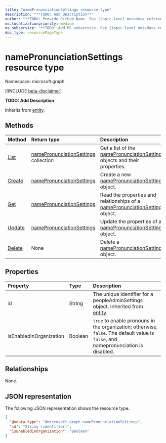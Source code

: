 ```yaml
---
title: "namePronunciationSettings resource type"
description: "**TODO: Add Description**"
author: "**TODO: Provide GitHub Name. See [topic-level metadata reference](https://aka.ms/msgo?pagePath=Document-APIs/Guidelines/Metadata)**"
ms.localizationpriority: medium
ms.subservice: "**TODO: Add MS subservice. See [topic-level metadata reference](https://aka.ms/msgo?pagePath=Document-APIs/Guidelines/Metadata)**"
doc_type: resourcePageType
---
```


# namePronunciationSettings resource type

Namespace: microsoft.graph

[!INCLUDE [beta-disclaimer](../../includes/beta-disclaimer.md)]

**TODO: Add Description**


Inherits from [entity](../resources/entity.md).

## Methods
|Method|Return type|Description|
|:---|:---|:---|
|[List](../api/peopleadminsettings-list-namepronunciation.md)|[namePronunciationSettings](../resources/namepronunciationsettings.md) collection|Get a list of the [namePronunciationSettings](../resources/namepronunciationsettings.md) objects and their properties.|
|[Create](../api/peopleadminsettings-post-namepronunciation.md)|[namePronunciationSettings](../resources/namepronunciationsettings.md)|Create a new [namePronunciationSettings](../resources/namepronunciationsettings.md) object.|
|[Get](../api/namepronunciationsettings-get.md)|[namePronunciationSettings](../resources/namepronunciationsettings.md)|Read the properties and relationships of a [namePronunciationSettings](../resources/namepronunciationsettings.md) object.|
|[Update](../api/namepronunciationsettings-update.md)|[namePronunciationSettings](../resources/namepronunciationsettings.md)|Update the properties of a [namePronunciationSettings](../resources/namepronunciationsettings.md) object.|
|[Delete](../api/peopleadminsettings-delete-namepronunciation.md)|None|Delete a [namePronunciationSettings](../resources/namepronunciationsettings.md) object.|

## Properties
|Property|Type|Description|
|:---|:---|:---|
|id|String|The unique identifier for a peopleAdminSettings object. Inherited from [entity](../resources/entity.md).|
|isEnabledInOrganization|Boolean| `true` to enable pronouns in the organization; otherwise, `false`. The default value is `false`, and namepronunciation is disabled.|

## Relationships
None.

## JSON representation
The following JSON representation shows the resource type.
<!-- {
  "blockType": "resource",
  "keyProperty": "id",
  "@odata.type": "microsoft.graph.namePronunciationSettings",
  "baseType": "microsoft.graph.entity",
  "openType": false
}
-->
``` json
{
  "@odata.type": "#microsoft.graph.namePronunciationSettings",
  "id": "String (identifier)",
  "isEnabledInOrganization": "Boolean"
}
```


